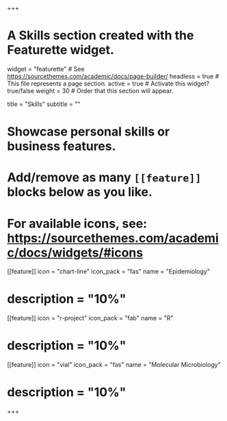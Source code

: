 +++
# A Skills section created with the Featurette widget.
widget = "featurette"  # See https://sourcethemes.com/academic/docs/page-builder/
headless = true  # This file represents a page section.
active = true  # Activate this widget? true/false
weight = 30  # Order that this section will appear.

title = "Skills"
subtitle = ""

# Showcase personal skills or business features.
# 
# Add/remove as many `[[feature]]` blocks below as you like.
# 
# For available icons, see: https://sourcethemes.com/academic/docs/widgets/#icons


[[feature]]
  icon = "chart-line"
  icon_pack = "fas"
  name = "Epidemiology"
 # description = "10%"
 
[[feature]]
  icon = "r-project"
  icon_pack = "fab"
  name = "R"
 # description = "10%"  
  
[[feature]]
  icon = "vial"
  icon_pack = "fas"
  name = "Molecular Microbiology"
 # description = "10%"
 
+++
